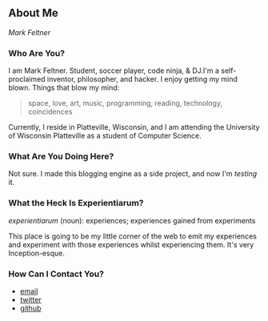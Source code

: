 ## About Me
_Mark Feltner_

### Who Are You?
I am Mark Feltner. Student, soccer player, code ninja, & DJ.I'm a self-proclaimed inventor, philosopher, and hacker. I enjoy getting my mind blown. Things that blow my mind:

> space, love, art, music, programming, reading, technology, coincidences

Currently, I reside in Platteville, Wisconsin, and I am attending the University of Wisconsin Platteville as a student of Computer Science. 

### What Are You Doing Here?
Not sure. I made this blogging engine as a side project, and now I'm _testing_ it.

### What the Heck Is Experientiarum?
*experientiarum* (noun): experiences; experiences gained from experiments

This place is going to be my little corner of the web to emit my experiences and experiment with those experiences whilst experiencing them. It's very Inception-esque.

### How Can I Contact You?
* [email](mailto:feltner.mj@gmail.com)
* [twitter](http://www.twitter.com/feltnermj)
* [github](http://www.github.com/feltnerm)


